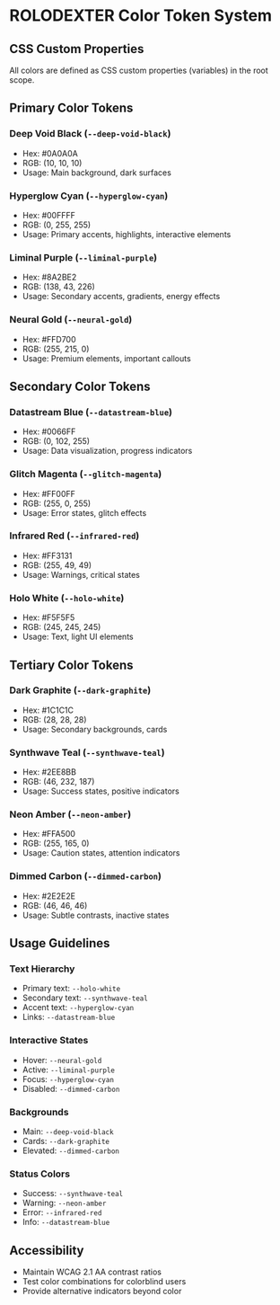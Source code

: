 # ROLODEXTER Color Token System

## CSS Custom Properties
All colors are defined as CSS custom properties (variables) in the root scope.

## Primary Color Tokens

### Deep Void Black (`--deep-void-black`)
- Hex: #0A0A0A
- RGB: (10, 10, 10)
- Usage: Main background, dark surfaces

### Hyperglow Cyan (`--hyperglow-cyan`)
- Hex: #00FFFF
- RGB: (0, 255, 255)
- Usage: Primary accents, highlights, interactive elements

### Liminal Purple (`--liminal-purple`)
- Hex: #8A2BE2
- RGB: (138, 43, 226)
- Usage: Secondary accents, gradients, energy effects

### Neural Gold (`--neural-gold`)
- Hex: #FFD700
- RGB: (255, 215, 0)
- Usage: Premium elements, important callouts

## Secondary Color Tokens

### Datastream Blue (`--datastream-blue`)
- Hex: #0066FF
- RGB: (0, 102, 255)
- Usage: Data visualization, progress indicators

### Glitch Magenta (`--glitch-magenta`)
- Hex: #FF00FF
- RGB: (255, 0, 255)
- Usage: Error states, glitch effects

### Infrared Red (`--infrared-red`)
- Hex: #FF3131
- RGB: (255, 49, 49)
- Usage: Warnings, critical states

### Holo White (`--holo-white`)
- Hex: #F5F5F5
- RGB: (245, 245, 245)
- Usage: Text, light UI elements

## Tertiary Color Tokens

### Dark Graphite (`--dark-graphite`)
- Hex: #1C1C1C
- RGB: (28, 28, 28)
- Usage: Secondary backgrounds, cards

### Synthwave Teal (`--synthwave-teal`)
- Hex: #2EE8BB
- RGB: (46, 232, 187)
- Usage: Success states, positive indicators

### Neon Amber (`--neon-amber`)
- Hex: #FFA500
- RGB: (255, 165, 0)
- Usage: Caution states, attention indicators

### Dimmed Carbon (`--dimmed-carbon`)
- Hex: #2E2E2E
- RGB: (46, 46, 46)
- Usage: Subtle contrasts, inactive states

## Usage Guidelines

### Text Hierarchy
- Primary text: `--holo-white`
- Secondary text: `--synthwave-teal`
- Accent text: `--hyperglow-cyan`
- Links: `--datastream-blue`

### Interactive States
- Hover: `--neural-gold`
- Active: `--liminal-purple`
- Focus: `--hyperglow-cyan`
- Disabled: `--dimmed-carbon`

### Backgrounds
- Main: `--deep-void-black`
- Cards: `--dark-graphite`
- Elevated: `--dimmed-carbon`

### Status Colors
- Success: `--synthwave-teal`
- Warning: `--neon-amber`
- Error: `--infrared-red`
- Info: `--datastream-blue`

## Accessibility
- Maintain WCAG 2.1 AA contrast ratios
- Test color combinations for colorblind users
- Provide alternative indicators beyond color